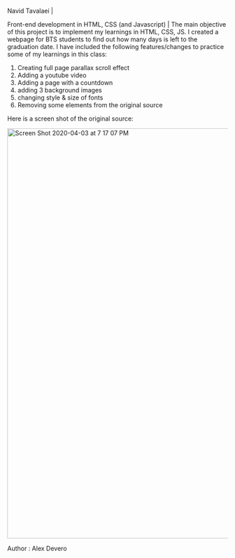 Navid Tavalaei |

Front-end development in HTML, CSS (and Javascript) |
The main objective of this project is to implement my learnings in HTML, CSS, JS.
I created a webpage for BTS students to find out how many days is left to the graduation date.
I have included the following features/changes to practice some of my learnings in this class:

1) Creating full page parallax scroll effect
2) Adding a youtube video
3) Adding a page with a countdown
4) adding 3 background images
5) changing style & size of fonts
6) Removing some elements from the original source

Here is a screen shot of the original source:

<img width="936" alt="Screen Shot 2020-04-03 at 7 17 07 PM" src="https://user-images.githubusercontent.com/61697268/78388139-cbc48700-75e0-11ea-967e-a50cf93acd71.png">


Author : Alex Devero
